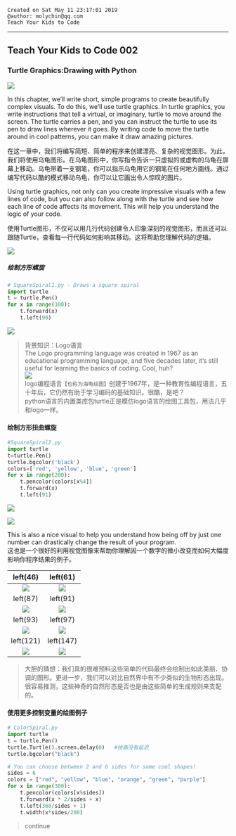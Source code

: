 ```
Created on Sat May 11 23:17:01 2019  
@author: molychin@qq.com  
Teach Your Kids to Code  
```  

---  
## **Teach Your Kids to Code 002**
### Turtle Graphics:Drawing with Python

![](res/2019-5-12-21-59-14.png)

In this chapter, we’ll write short, simple programs to create beautifully complex visuals. To do this, we’ll use turtle graphics. In turtle graphics, you write instructions that tell a virtual, or imaginary, turtle to move around the screen. The turtle carries a pen, and you can instruct the turtle to use its pen to draw lines wherever it goes. By writing code to move the turtle around in cool patterns, you can make it draw amazing pictures.

在这一章中，我们将编写简短、简单的程序来创建漂亮、复杂的视觉图形。为此，我们将使用乌龟图形。在乌龟图形中，你写指令告诉一只虚拟的或虚构的乌龟在屏幕上移动。乌龟带着一支钢笔，你可以指示乌龟用它的钢笔在任何地方画线。通过编写代码以酷的模式移动乌龟，你可以让它画出令人惊叹的图片。

Using turtle graphics, not only can you create impressive visuals with a few lines of code, but you can also follow along with the turtle and see how each line of code affects its movement. This will help you understand the logic of your code.

使用Turtle图形，不仅可以用几行代码创建令人印象深刻的视觉图形，而且还可以跟随Turtle，查看每一行代码如何影响其移动。这将帮助您理解代码的逻辑。  

![](res/2019-5-12-22-18-52.png)  

##### 绘制方形螺旋
```python
# SquareSpiral1.py - Draws a square spiral
import turtle
t = turtle.Pen()
for x in range(100):
    t.forward(x)
    t.left(90)
```
![](res/2019-5-12-22-10-20.png)

>背景知识：Logo语言  
The Logo programming language was created in 1967 as an educational programming language, and five decades later, it’s still useful for learning the basics of coding. Cool, huh?  
![](res/2019-5-12-22-16-45.png)  
logo编程语言`【也称为海龟绘图】`创建于1967年，是一种教育性编程语言，五十年后，它仍然有助于学习编码的基础知识。很酷，是吧？  
python语言的内置类库包turtle正是模仿logo语言的绘图工具包，用法几乎和logo一样。

#### 绘制方形扭曲螺旋
```python
#SquareSpiral2.py
import turtle
t=turtle.Pen()
turtle.bgcolor('black')
colors=['red', 'yellow', 'blue', 'green']
for x in range(200):
    t.pencolor(colors[x%4])
    t.forward(x)
    t.left(91)
```
![](res/2019-5-12-22-59-00.png)

![](res/2019-5-13-0-18-11.png)

This is also a nice visual to help you understand how being off by just one number can drastically change the result of your program.  
这也是一个很好的利用视觉图像来帮助你理解因一个数字的微小改变而如何大幅度影响你程序结果的例子。

|left(46)|left(61)|
|:---:|:---:|
|![](res/2019-5-12-23-47-08.png)|![](res/2019-5-12-23-48-36.png)|
|left(87)|left(91)|
|![](res/2019-5-12-23-23-06.png)|![](res/2019-5-12-22-59-00.png)|
|left(93)|left(97)|
|![](res/2019-5-12-23-16-57.png)|![](res/2019-5-12-23-19-59.png)|
|left(121)|left(147)|
|![](res/2019-5-12-23-50-36.png)|![](res/2019-5-12-23-58-37.png)|

>大胆的猜想：我们真的很难预料这些简单的代码最终会绘制出如此美丽、协调的图形。更进一步，我们可以对比自然界中有不少类似的生物形态出现。很容易推测，这些神奇的自然形态是否也是由这些简单的生成规则来支配的。

#### 使用更多控制变量的绘图例子  
```python
# ColorSpiral.py
import turtle
t = turtle.Pen()
turtle.Turtle().screen.delay(0)   #绘画没有延迟
turtle.bgcolor("black")

# You can choose between 2 and 6 sides for some cool shapes!
sides = 6
colors = ["red", "yellow", "blue", "orange", "green", "purple"]
for x in range(300):
    t.pencolor(colors[x%sides])
    t.forward(x * 2/sides + x)
    t.left(360/sides + 1)
    t.width(x*sides/200)
```










>continue
